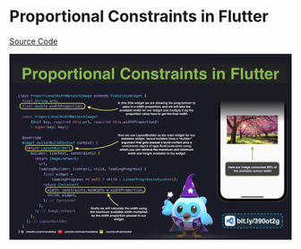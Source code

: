 # Proportional Constraints in Flutter

[Source Code](proportional-constraints-in-flutter.dart)

![](proportional-constraints-in-flutter.jpg)
